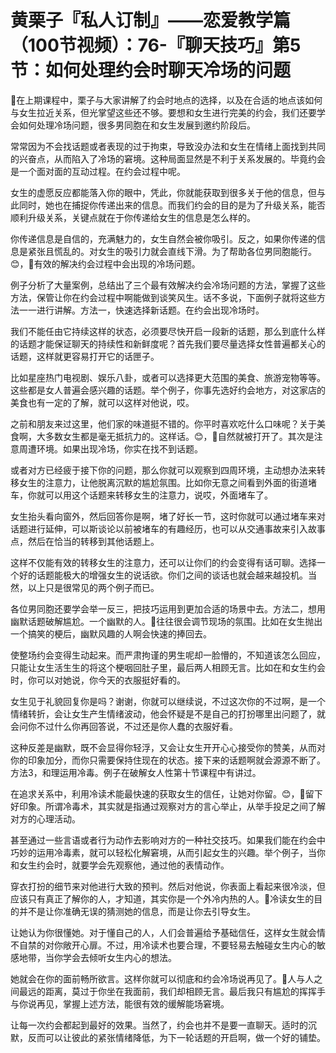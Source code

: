 # 黄栗子『私人订制』——恋爱教学篇（100节视频）：76-『聊天技巧』第5节：如何处理约会时聊天冷场的问题

🎼在上期课程中，栗子与大家讲解了约会时地点的选择，以及在合适的地点该如何与女生拉近关系，但光掌望这些还不够。要想和女生进行完美的约会，我们还要学会如何处理冷场问题，很多男同胞在和女生发展到邀约阶段后。

常常因为不会找话题或者表现的过于拘束，导致没办法和女生在情绪上面找到共同的兴奋点，从而陷入了冷场的窘境。这种局面显然是不利于关系发展的。毕竟约会是一个面对面的互动过程。在约会过程中呢。

女生的虚愿反应都能落入你的眼中，凭此，你就能获取到很多关于他的信息，但与此同时，她也在捕捉你传递出来的信息。而我们约会的目的是为了升级关系，能否顺利升级关系，关键点就在于你传递给女生的信息是怎么样的。

你传递信息是自信的，充满魅力的，女生自然会被你吸引。反之，如果你传递的信息是紧张且慌乱的。对女生的吸引力就会直线下滑。为了帮助各位男同胞能行。😊，🎼有效的解决约会过程中会出现的冷场问题。

例子分析了大量案例，总结出了三个最有效解决约会冷场问题的方法，掌握了这些方法，保管让你在约会过程中啊能做到谈笑风生。话不多说，下面例子就将这些方法一一进行讲解。方法一，快速选择新话题。在约会出现冷场时。

我们不能任由它持续这样的状态，必须要尽快开启一段新的话题，那么到底什么样的话题才能保证聊天的持续性和新鲜度呢？首先我们要尽量选择女性普遍都关心的话题，这样就更容易打开它的话匣子。

比如星座热门电视剧、娱乐八卦，或者可以选择更大范围的美食、旅游宠物等等。这些都是女人普遍会感兴趣的话题。举个例子，你事先选好约会地方，对这家店的美食也有一定的了解，就可以这样对他说，哎。

之前和朋友来过这里，他们家的味道挺不错的。你平时喜欢吃什么口味呢？关于美食啊，大多数女生都是毫无抵抗力的。这样话。😊，🎼自然就被打开了。其次是注意周遭环境。如果出现冷场，你实在找不到话题。

或者对方已经疲于接下你的问题，那么你就可以观察到四周环境，主动想办法来转移女生的注意力，让他脱离沉默的尴尬氛围。比如你无意之间看到外面的街道堵车，你就可以用这个话题来转移女生的注意力，说哎，外面堵车了。

女生抬头看向窗外，然后回答你是啊，堵了好长一节，这时你就可以通过堵车来对话题进行延伸，可以斯谈论以前被堵车的有趣经历，也可以从交通事故来引入故事点，然后在恰当的转移到其他话题上。

这样不仅能有效的转移女生的注意力，还可以让你们的约会变得有话可聊。选择一个好的话题能极大的增强女生的说话欲。你们之间的谈话也就会越来越投机。当然，以上只是很常见的两个例子而已。

各位男同胞还要学会举一反三，把技巧运用到更加合适的场景中去。方法二，想用幽默话题破解尴尬。一个幽默的人。🎼往往很会调节现场的氛围。比如在女生抛出一个搞笑的梗后，幽默风趣的人啊会快速的捧回去。

使整场约会变得生动起来。而严肃拘谨的男生呢却一脸懵的，不知道该怎么回应，只能让女生活生生的将这个梗咽回肚子里，最后两人相顾无言。比如在和女生约会时，你可以对她说，你今天的衣服挺好看的。

女生见于礼貌回复你是吗？谢谢，你就可以继续说，不过这次你的不过啊，是一个情绪转折，会让女生产生情绪波动，他会怀疑是不是自己的打扮哪里出问题了，就会问你不过什么你再回答说，不过还是你人蠢的衣服好看。

这种反差是幽默，既不会显得你轻浮，又会让女生开开心心接受你的赞美，从而对你的印象加分，而你只需要保持住现在的状态。接下来的话题啊就会源源不断了。方法3，和理运用冷毒。例子在破解女人性第十节课程中有讲过。

在追求关系中，利用冷读术能最快速的获取女生的信任，让她对你留。😊，🎼留下好印象。所谓冷毒术，其实就是指通过观察对方的言心举止，从举手投足之间了解对方的心理活动。

甚至通过一些言语或者行为动作去影响对方的一种社交技巧。如果我们能在约会中巧妙的运用冷毒素，就可以轻松化解窘境，从而引起女生的兴趣。举个例子，当你和女生约会时，就要学会先观察他，通过他的表情动作。

穿衣打扮的细节来对他进行大致的预判。然后对他说，你表面上看起来很冷淡，但应该只有真正了解你的人，才知道，其实你是一个外冷内热的人。🎼冷读女生的目的并不是让你准确无误的猜测她的信息，而是让你去引导女生。

让她认为你很懂她。对于懂自己的人，人们会普遍给予基础信任，这样女生就会情不自禁的对你敞开心扉。不过，用冷读术也要合理，不要轻易去触碰女生内心的敏感地带，当你学会去倾听女生内心的想法。

她就会在你的面前畅所欲言。这样你就可以彻底和约会冷场说再见了。🎼人与人之间最远的距离，莫过于你坐在我面前，我们却相顾无言。最后我只有尴尬的挥挥手与你说再见，掌握上述方法，能很有效的缓解能场窘境。

让每一次约会都起到最好的效果。当然了，约会也并不是要一直聊天。适时的沉默，反而可以让彼此的紧张情绪降低，为下一轮话题的开启啊，做一个好的铺垫。

